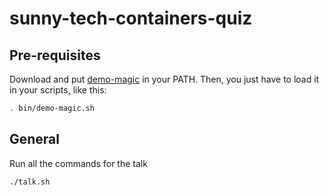 # sunny-tech-containers-quiz

## Pre-requisites

Download and put [demo-magic](https://github.com/paxtonhare/demo-magic) in your PATH.
Then, you just have to load it in your scripts, like this:

```bash
. bin/demo-magic.sh
```

## General

Run all the commands for the talk

```bash
./talk.sh
```
